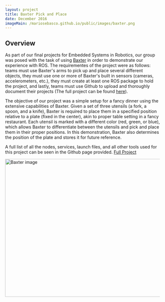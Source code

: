 ```yaml
---
layout: project
title: Baxter Pick and Place
date: December 2016
imageMain: /mariosebasco.github.io/public/images/baxter.png
---
```


## Overview
As part of our final projects for Embedded Systems in Robotics, our group was posed with the task of using <a href="http://www.rethinkrobotics.com/baxter/">Baxter</a> in order to demonstrate our experience with ROS. The requirementes of the project were as follows: teams must use Baxter's arms to pick up and place several different objects, they must use one or more of Baxter's built in sensors (cameras, accelerometers, etc.), they must create at least one ROS package to hold the project, and lastly, teams must use Github to upload and thoroughly document their projects (The full project can be found <a href="https://github.com/AlexeyRevinski/ME495_FINAL">here</a>).

The objective of our project was a simple setup for a fancy dinner using the extensive capabilities of Baxter. Given a set of three utensils (a fork, a spoon, and a knife), Baxter is required to place them in a specified position relative to a plate (fixed in the center), akin to proper table setting in a fancy restaurant. Each utensil is marked with a different color (red, green, or blue), which allows Baxter to differentiate between the utensils and pick and place them in their proper positions. In this demonstration, Baxter also determines the position of the plate and stores it for future reference.

A full list of all the nodes, services, launch files, and all other tools used for this project can be seen in the Github page provided.
<a href="https://github.com/AlexeyRevinski/ME495_FINAL">Full Project</a>

<img src="/mariosebasco.github.io/public/images/baxter.png" alt="Baxter image" style="width:800px;height:450px;">